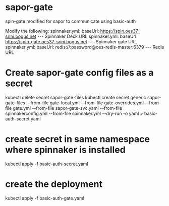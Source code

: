 # sapor-gate
spin-gate modified for sapor to communicate using basic-auth

Modify the following:
spinnaker.yml:    baseUrl: https://spin.oes37-srini.bogus.net      --- Spinnaker Deck URL
spinnaker.yml:    baseUrl: https://spin-gate.oes37-srini.bogus.net --- Spinnaker gate URL
spinnaker.yml:    baseUrl: redis://:password@oes-redis-master:6379 --- Redis URL


# Create sapor-gate config files as a secret
kubectl delete secret sapor-gate-files
kubectl create secret generic sapor-gate-files --from-file gate-local.yml --from-file gate-overrides.yml --from-file gate.yml --from-file sapor-gate-svc.yaml --from-file spinnakerconfig.yml --from-file spinnaker.yml --dry-run -o yaml > basic-auth-secret.yaml

# create secret in same namespace where spinnaker is installed
kubectl apply -f basic-auth-secret.yaml

# create the deployment
kubectl apply -f basic-auth-gate.yaml

